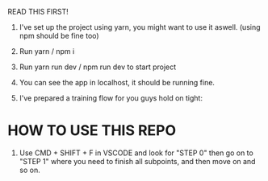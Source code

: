 READ THIS FIRST!

1. I've set up the project using yarn, you might want to use it aswell. (using npm should be fine too)

2. Run yarn / npm i

3. Run yarn run dev / npm run dev to start project

4. You can see the app in localhost, it should be running fine.

5. I've prepared a training flow for you guys hold on tight:

<h1>HOW TO USE THIS REPO</h1>

1. Use CMD + SHIFT + F in VSCODE and look for "STEP 0" then go on to "STEP 1" where you need to finish all subpoints, and then move on and so on.
